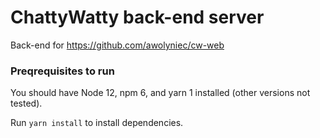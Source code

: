 # ChattyWatty back-end server
Back-end for https://github.com/awolyniec/cw-web

### Preqrequisites to run
You should have Node 12, npm 6, and yarn 1 installed (other versions not tested).

Run ```yarn install``` to install dependencies.